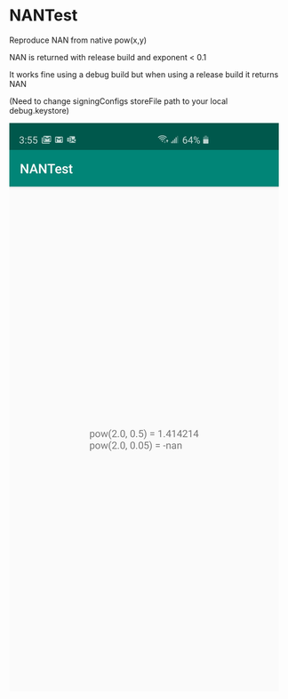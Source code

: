 # NANTest
Reproduce NAN from native pow(x,y)

NAN is returned with release build and exponent < 0.1

It works fine using a debug build but when using a release build it returns NAN

(Need to change signingConfigs storeFile path to your local debug.keystore)


![Image](https://github.com/foolioJones/NANTest/blob/master/Screenshot_20200224-035527_NANTest.jpg)
